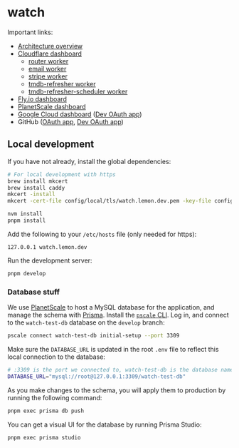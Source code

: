 # watch

Important links:

- [Architecture overview](https://www.figma.com/file/PoOBLPhMxCdc9S5rqk36tC/Watch-Architecture?node-id=0%3A1&t=l2ffxk1U8HUibXVo-1)
- [Cloudflare dashboard](https://dash.cloudflare.com/9bfdb755def60e50760e33036c6f1624/lemon.tools/workers)
  - [router worker](https://dash.cloudflare.com/9bfdb755def60e50760e33036c6f1624/workers/services/view/watch-router/production)
  - [email worker](https://dash.cloudflare.com/9bfdb755def60e50760e33036c6f1624/workers/services/view/watch-email/production)
  - [stripe worker](https://dash.cloudflare.com/9bfdb755def60e50760e33036c6f1624/workers/services/view/watch-stripe/production)
  - [tmdb-refresher worker](https://dash.cloudflare.com/9bfdb755def60e50760e33036c6f1624/workers/services/view/watch-tmdb-refresher/production)
  - [tmdb-refresher-scheduler worker](https://dash.cloudflare.com/9bfdb755def60e50760e33036c6f1624/workers/services/view/watch-tmdb-refresher-scheduler/production)
- [Fly.io dashboard](https://fly.io/apps/watch-test-app)
- [PlanetScale dashboard](https://app.planetscale.com/chris-sauve/watch-test-db)
- [Google Cloud dashboard](https://console.cloud.google.com/welcome?project=watch-353105&_ga=2.12737845.383552117.1655603476-570853528.1655012838) ([Dev OAuth app](https://console.cloud.google.com/apis/credentials/oauthclient/357202806916-9ed7sce9ddqkb5hia8tvkl0pshleih2h.apps.googleusercontent.com?project=watch-353105))
- GitHub ([OAuth app](https://github.com/settings/applications/1515174), [Dev OAuth app](https://github.com/settings/applications/1609696))

## Local development

If you have not already, install the global dependencies:

```sh
# For local development with https
brew install mkcert
brew install caddy
mkcert -install
mkcert -cert-file config/local/tls/watch.lemon.dev.pem -key-file config/local/tls/watch.lemon.dev-key.pem "watch.lemon.dev"

nvm install
pnpm install
```

Add the following to your `/etc/hosts` file (only needed for https):

```
127.0.0.1 watch.lemon.dev
```

Run the development server:

```sh
pnpm develop
```

### Database stuff

We use [PlanetScale](https://planetscale.com) to host a MySQL database for the application, and manage the schema with [Prisma](https://www.prisma.io). Install the [`pscale` CLI](https://docs.planetscale.com/concepts/planetscale-environment-setup). Log in, and connect to the `watch-test-db` database on the `develop` branch:

```sh
pscale connect watch-test-db initial-setup --port 3309
```

Make sure the `DATABASE_URL` is updated in the root `.env` file to reflect this local connection to the database:

```sh
# :3309 is the port we connected to, watch-test-db is the database name
DATABASE_URL="mysql://root@127.0.0.1:3309/watch-test-db"
```

As you make changes to the schema, you will apply them to production by running the following command:

```sh
pnpm exec prisma db push
```

You can get a visual UI for the database by running Prisma Studio:

```sh
pnpm exec prisma studio
```
